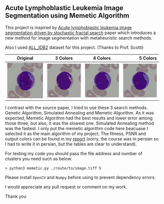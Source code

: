 ## Acute Lymphoblastic Leukemia Image Segmentation using Memetic Algorithm 

This project is inspired by [Acute lymphoblastic leukemia image segmentation driven by stochastic fractal search](https://link.springer.com/article/10.1007/s11042-019-08417-z) 
paper which introduces a new method for image segmentation with metaheuristic search methods.

Also I used [ALL_IDB2](https://homes.di.unimi.it/scotti/all/) dataset for this project. (Thanks to Prof. Scotti)

|Original | 3 Colors | 4 Colors | 5 Colors |
| -------- |:--------:|:--------:|---------:|
| ![original](./files/Im001_1.png)| ![3](./files/Im001_1_3_GA.png) |![4](./files/Im001_1_4_GA.png "4 Colors") |![5](./files/Im001_1_5_GA.png) |

I contrast with the source paper, I tried to use these 3 search methods. Genetic Algorithm, Simulated Annealing and Memetic Algorithm. As it was expected, Memetic Algorithm
had the best results and lower error among those three, but also, it was the slowest one. Simulated Annealing method was the fastest. I only put the memetic algorithm code here
beacuase I selected it as the main algorithm of my project. The fitness, PSNR and output colors can be found in my [report](./Project/report_persian.pdf) (sorry, the course was in persian 
so I had to write it in persian, but the tables are clear to understand).

For testing my code you should pass the file address and number of clusters you need such as below.

```
> python3 memetic.py ./route/to/image.tiff 5
```

Please install `OpenCV` and `Numpy` before using to prevent dependency errors.

I would appreciate any pull request or comment on my work.

Thank you
